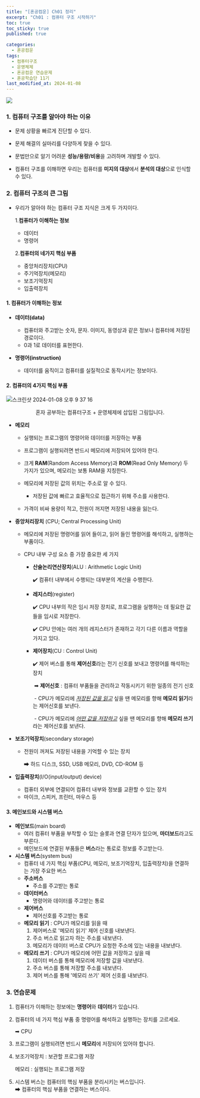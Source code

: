 ```yaml
---
title: "[혼공컴운] Ch01 정리"
excerpt: "Ch01 : 컴퓨터 구조 시작하기"
toc: true
toc_sticky: true
published: true

categories:
  - 혼공컴운
tags:
  - 컴퓨터구조
  - 운영체제
  - 혼공컴운 연습문제
  - 혼공학습단 11기 
last_modified_at: 2024-01-08
---
```


![](https://velog.velcdn.com/images/ella0106/post/7fc271de-d484-43a2-899a-2687c88eeab2/image.jpg)



### 1. 컴퓨터 구조를 알아야 하는 이유

- 문제 상황을 빠르게 진단할 수 있다.

- 문제 해결의 실마리를 다양하게 찾을 수 있다.

- 문법만으로 알기 어려운 **성능/용량/비용**을 고려하며 개발할 수 있다. 

- 컴퓨터 구조를 이해하면 우리는 컴퓨터를 **미지의 대상**에서 **분석의 대상**으로 인식할 수 있다.

### 2. 컴퓨터 구조의 큰 그림

- 우리가 알아야 하는 컴퓨터 구조 지식은 크게 두 가지이다.  
  
  1.**컴퓨터가 이해하는 정보**
  
  - 데이터
  - 명령어 
  
  2.**컴퓨터의 네가지 핵심 부품**
  
  - 중앙처리장치(CPU)
  - 주기억장치(메모리)
  - 보조기억장치
  - 입출력장치

#### 1. 컴퓨터가 이해하는 정보 

- **데이터(data)**
  - 컴퓨터와 주고받는 숫자, 문자. 이미지, 동영상과 같은 정보나 컴퓨터에 저장된 경로이다.
  - 0과 1로 데이터를 표현한다. 

- **명령어(instruction)**
  - 데이터를 움직이고 컴퓨터를 실질적으로 동작시키는 정보이다.

#### 2. 컴퓨터의 4가지 핵심 부품

![스크린샷 2024-01-08 오후 9 37 16](https://github.com/kikijuju/kikijuju.github.io/assets/114811246/4f0a106f-dd0f-4cbe-b03b-77a3ca5e9688)

<center> 혼자 공부하는 컴퓨터구조 + 운영체제에 삽입된 그림입니다. </center>



- **메모리**

  - 실행되는 프로그램의 명령어와 데이터를 저장하는 부품
  - 프로그램이 실행되려면 반드시 메모리에 저장되어 있어야 한다. 

  - 크게 **RAM**(Random Access Memory)과 **ROM**(Read Only Memory) 두 가지가 있으며, 메모리는 보통 RAM을 지칭한다. 

  - 메모리에 저장된 값의 위치는 주소로 알 수 있다. 

    - 저장된 값에 빠르고 효율적으로 접근하기 위해 주소를 사용한다.

  - 가격이 비싸 용량이 적고, 전원이 꺼지면 저장된 내용을 잃는다. 

    

- **중앙처리장치** (CPU; Central  Processing Unit)

  - 메모리에 저장된 명령어를 읽어 들이고, 읽어 들인 명령어를 해석하고, 실행하는 부품이다. 

  - CPU 내부 구성 요소 중 가장 중요한 세 가지 

    - **산술논리연산장치**(ALU : Arithmetic Logic Unit)

      ✔️ 컴퓨터 내부에서 수행되는 대부분의 계산을 수행한다. 

    - **레지스터**(register)

      ✔️ CPU 내부의 작은 임시 저장 장치로, 프로그램을 실행하는 데 필요한 값들을 임시로 저장한다. 

      ✔️ CPU 안에는 여러 개의 레지스터가 존재하고 각기 다른 이름과 역할을 가지고 있다. 

    - **제어장치**(CU : Control Unit)

      ✔️ 제어 버스를 통해 **제어신호**라는 전기 신호를 보내고 명령어를 해석하는 장치 

      ​	➡ **제어신호** : 컴퓨터 부품들을 관리하고 작동시키기 위한 일종의 전기 신호

      ​	- CPU가 메모리에 *<u>저장된 값을 읽고</u>* 싶을 땐 메모리를 향해 **메모리 읽기**라는 제어신호를 보낸다.

      ​	- CPU가 메모리에 *<u>어떤 값을 저장하고</u>* 싶을 땐 메모리를 향해 **메모리 쓰기**라는 제어신호를 보낸다.



- **보조기억장치**(secondary storage)

  - 전원이 꺼져도 저장된 내용을 기억할 수 있는 장치 

    ➡ 하드 디스크, SSD, USB 메모리, DVD, CD-ROM 등
    

- **입출력장치**(I/O(input/output) device)
  - 컴퓨터 외부에 연결되어 컴퓨터 내부와 정보를 교환할 수 있는 장치 
  - 마이크, 스피커, 프린터, 마우스 등
    

#### 3. 메인보드와 시스템 버스 

- **메인보드**(main board)
  - 여러 컴퓨터 부품을 부착할 수 있는 슬롯과 연결 단자가 있으며, **마더보드**라고도 부른다. 
  - 메인보드에 연결된 부품들은 **버스**라는 통로로 정보를 주고받는다.
- **시스템 버스**(system bus)
  - 컴퓨터 네 가지 핵심 부품(CPU, 메모리, 보조기억장치, 입출력장치)을 연결하는 가장 주요한 버스
  - **주소버스**
    - 주소를 주고받는 통로
  - **데이터버스**
    - 명령어와 데이터를 주고받는 통로
  - **제어버스**
    - 제어신호를 주고받는 통로 
  - **메모리 읽기** : CPU가 메모리를 읽을 때 
    1. 제어버스로 '메모리 읽기' 제어 신호를 내보낸다.
    2. 주소 버스로 읽고자 하는 주소를 내보낸다.
    3. 메모리가 데이터 버스로 CPU가 요청한 주소에 있는 내용을 내보낸다.
  - **메모리 쓰기** : CPU가 메모리에 어떤 값을 저장하고 싶을 때 
    1. 데이터 버스를 통해 메모리에 저장할 값을 내보낸다.
    2. 주소 버스를 통해 저장할 주소를 내보낸다.
    3. 제어 버스를 통해 '메모리 쓰기' 제어 신호를 내보낸다.
       

### 3. 연습문제 

1. 컴퓨터가 이해하는 정보에는 **명령어**와  **데이터**가 있습니다.

2. 컴퓨터의 네 가지 핵심 부품 중 명령어를 해석하고 실행하는 장치를 고르세요.

   ➡ CPU 

3. 프로그램이 실행되려면 반드시 **메모리**에 저장되어 있어야 합니다.

4. 보조기억장치 : 보관할 프로그램 저장

   메모리 : 실행되는 프로그램 저장 

5. 시스템 버스는 컴퓨터의 핵심 부품을 분리시키는 버스입니다. <br>
   ➡ 컴퓨터의 핵심 부품을 연결하는 버스이다. 

   
